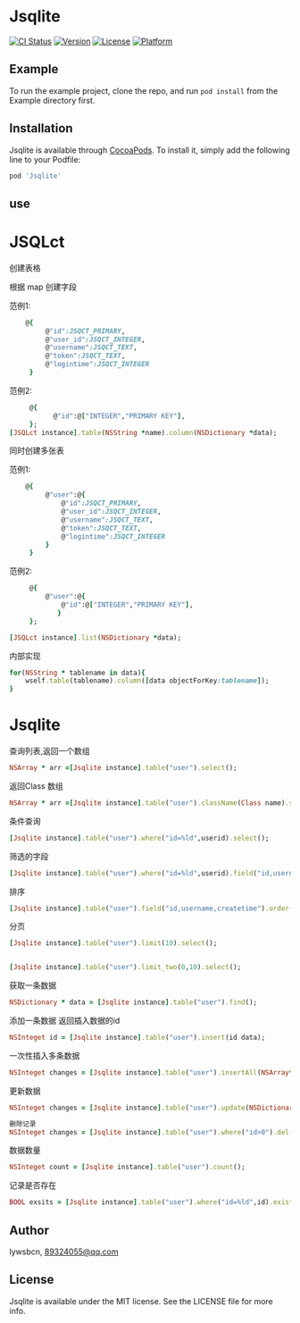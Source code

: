 # Jsqlite

[![CI Status](https://img.shields.io/travis/lywsbcn/Jsqlite.svg?style=flat)](https://travis-ci.org/lywsbcn/Jsqlite)
[![Version](https://img.shields.io/cocoapods/v/Jsqlite.svg?style=flat)](https://cocoapods.org/pods/Jsqlite)
[![License](https://img.shields.io/cocoapods/l/Jsqlite.svg?style=flat)](https://cocoapods.org/pods/Jsqlite)
[![Platform](https://img.shields.io/cocoapods/p/Jsqlite.svg?style=flat)](https://cocoapods.org/pods/Jsqlite)

## Example

To run the example project, clone the repo, and run `pod install` from the Example directory first.

## Installation

Jsqlite is available through [CocoaPods](https://cocoapods.org). To install
it, simply add the following line to your Podfile:

```ruby
pod 'Jsqlite'
```

## use
# JSQLct
创建表格

根据 map 创建字段
 
 范例1: 
```ruby 
    @{
         @"id":JSQCT_PRIMARY,
         @"user_id":JSQCT_INTEGER,
         @"username":JSQCT_TEXT,
         @"token":JSQCT_TEXT,
         @"logintime":JSQCT_INTEGER
     }
```
 范例2:
```ruby
     @{
           @"id":@["INTEGER","PRIMARY KEY"],            
     };
[JSQLct instance].table(NSString *name).column(NSDictionary *data);
```
同时创建多张表

范例1:
```ruby
    @{
         @"user":@{
             @"id":JSQCT_PRIMARY,
             @"user_id":JSQCT_INTEGER,
             @"username":JSQCT_TEXT,
             @"token":JSQCT_TEXT,
             @"logintime":JSQCT_INTEGER
         }
     }
```
 范例2:
```ruby
     @{
         @"user":@{
             @"id":@["INTEGER","PRIMARY KEY"],
            }
     };

[JSQLct instance].list(NSDictionary *data);
```
内部实现
```ruby
for(NSString * tablename in data){
    wself.table(tablename).column([data objectForKey:tablename]);
}
```

# Jsqlite
查询列表,返回一个数组
```ruby
NSArray * arr =[Jsqlite instance].table("user").select();
```
返回Class 数组
```ruby
NSArray * arr =[Jsqlite instance].table("user").className(Class name).select();
```
条件查询
```ruby
[Jsqlite instance].table("user").where("id=%ld",userid).select();
```
筛选的字段
```ruby
[Jsqlite instance].table("user").where("id=%ld",userid).field("id,username,createtime").select();
```
排序
```ruby
[Jsqlite instance].table("user").field("id,username,createtime").order("createtime desc").select();
```
分页
```ruby
[Jsqlite instance].table("user").limit(10).select();


[Jsqlite instance].table("user").limit_two(0,10).select();
```
获取一条数据
```ruby
NSDictionary * data = [Jsqlite instance].table("user").find();
```
添加一条数据 返回插入数据的id
```ruby
NSInteget id = [Jsqlite instance].table("user").insert(id data);
```
一次性插入多条数据
```ruby
NSInteget changes = [Jsqlite instance].table("user").insertAll(NSArray* data);
```
更新数据
```ruby
NSInteget changes = [Jsqlite instance].table("user").update(NSDictionary* data);

删除记录
NSInteget changes = [Jsqlite instance].table("user").where("id>0").del();
```
数据数量
```ruby
NSInteget count = [Jsqlite instance].table("user").count();
```
记录是否存在
```ruby
BOOL exsits = [Jsqlite instance].table("user").where("id=%ld",id).exists();
```
## Author

lywsbcn, 89324055@qq.com

## License

Jsqlite is available under the MIT license. See the LICENSE file for more info.
